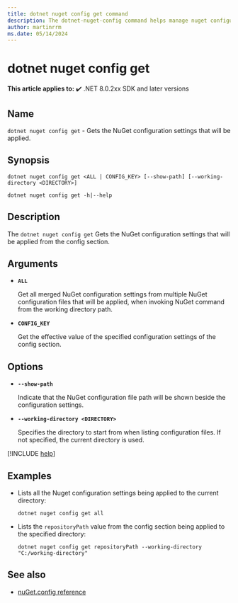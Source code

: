 ```yaml
---
title: dotnet nuget config get command
description: The dotnet-nuget-config command helps manage nuget configuration files.
author: martinrrm
ms.date: 05/14/2024
---
```

# dotnet nuget config get

**This article applies to:** ✔️ .NET 8.0.2xx SDK and later versions

## Name

`dotnet nuget config get` - Gets the NuGet configuration settings that will be applied.

## Synopsis

```dotnetcli
dotnet nuget config get <ALL | CONFIG_KEY> [--show-path] [--working-directory <DIRECTORY>]

dotnet nuget config get -h|--help
```

## Description

The `dotnet nuget config get` Gets the NuGet configuration settings that will be applied from the config section.

## Arguments

- **`ALL`**

  Get all merged NuGet configuration settings from multiple NuGet configuration files that will be applied, when invoking NuGet command from the working directory path.

- **`CONFIG_KEY`**
  
  Get the effective value of the specified configuration settings of the config section.

## Options

* **`--show-path`**

  Indicate that the NuGet configuration file path will be shown beside the configuration settings.

* **`--working-directory <DIRECTORY>`**

  Specifies the directory to start from when listing configuration files. If not specified, the current directory is used.

[!INCLUDE [help](../../../includes/cli-help.md)]

## Examples

* Lists all the Nuget configuration settings being applied to the current directory:

  ```dotnetcli
  dotnet nuget config get all
  ```

* Lists the `repositoryPath` value from the config section being applied to the specified directory:

  ```dotnetcli
  dotnet nuget config get repositoryPath --working-directory "C:/working-directory"
  ```

## See also

- [nuGet.config reference](/nuget/reference/nuget-config-file)
